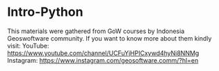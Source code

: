 # Intro-Python
This materials were gathered from GoW courses by Indonesia Geoswoftware community. If you want to know more about them kindly visit:
YouTube: https://www.youtube.com/channel/UCFuYjHPICxywd4hyNi8NNMg
Instagram: https://www.instagram.com/geosoftware.comm/?hl=en
